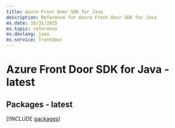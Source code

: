 ```yaml
---
title: Azure Front Door SDK for Java
description: Reference for Azure Front Door SDK for Java
ms.date: 10/31/2025
ms.topic: reference
ms.devlang: java
ms.service: frontdoor
---
```

# Azure Front Door SDK for Java - latest
## Packages - latest
[!INCLUDE [packages](front-door-index.md)]